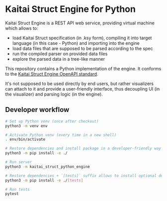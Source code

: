# Kaitai Struct Engine for Python

Kaitai Struct Engine is a REST API web service, providing virtual machine which allows to:

* load Kaitai Struct specification (in .ksy form), compiling it into target language (in this case - Python) and importing into the engine
* load data files that are supposed to be parsed according to the spec
* run the compiled parser on provided data files
* explore the parsed data in a tree-like manner

This repository contains a Python implementation of the engine. It conforms to the [Kaitai Struct Engine OpenAPI standard](https://github.com/kaitai-io/kaitai_struct_engine_openapi).

It's not supposed to be used directly by end users, but rather visualizers can attach to it and provide a user-friendly interface, thus decoupling UI (in the visualizer) and parsing logic (in the engine).

## Developer workflow

```sh
# Set up Python venv (once after checkout)
python3 -m venv env

# Activate Python venv (every time in a new shell)
. env/bin/activate

# Restore dependencies and install package in a developer-friendly way (once after checkout)
python3 -m pip install -e ./

# Run server
python3 -m kaitai_struct_python_engine

# Restore dependencies + `[tests]` suffix allows to install optional dependencies for running tests
python3 -m pip install -e ./[tests]

# Run tests
pytest
```
